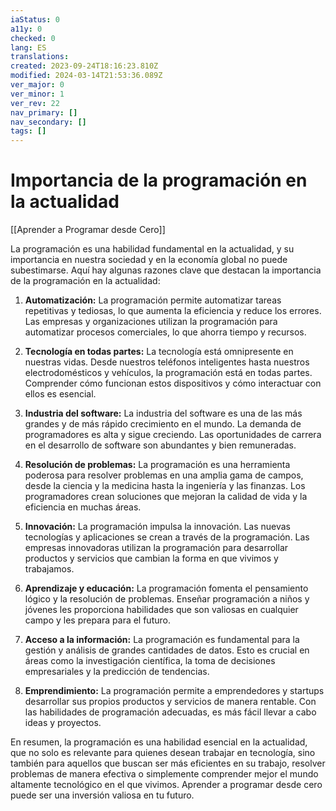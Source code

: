 ```yaml
---
iaStatus: 0
a11y: 0
checked: 0
lang: ES
translations: 
created: 2023-09-24T18:16:23.810Z
modified: 2024-03-14T21:53:36.089Z
ver_major: 0
ver_minor: 1
ver_rev: 22
nav_primary: []
nav_secondary: []
tags: []
---
```

# Importancia de la programación en la actualidad

[[Aprender a Programar desde Cero]]

La programación es una habilidad fundamental en la actualidad, y su importancia en nuestra sociedad y en la economía global no puede subestimarse. Aquí hay algunas razones clave que destacan la importancia de la programación en la actualidad:

1. **Automatización:** La programación permite automatizar tareas repetitivas y tediosas, lo que aumenta la eficiencia y reduce los errores. Las empresas y organizaciones utilizan la programación para automatizar procesos comerciales, lo que ahorra tiempo y recursos.
    
2. **Tecnología en todas partes:** La tecnología está omnipresente en nuestras vidas. Desde nuestros teléfonos inteligentes hasta nuestros electrodomésticos y vehículos, la programación está en todas partes. Comprender cómo funcionan estos dispositivos y cómo interactuar con ellos es esencial.
    
3. **Industria del software:** La industria del software es una de las más grandes y de más rápido crecimiento en el mundo. La demanda de programadores es alta y sigue creciendo. Las oportunidades de carrera en el desarrollo de software son abundantes y bien remuneradas.
    
4. **Resolución de problemas:** La programación es una herramienta poderosa para resolver problemas en una amplia gama de campos, desde la ciencia y la medicina hasta la ingeniería y las finanzas. Los programadores crean soluciones que mejoran la calidad de vida y la eficiencia en muchas áreas.
    
5. **Innovación:** La programación impulsa la innovación. Las nuevas tecnologías y aplicaciones se crean a través de la programación. Las empresas innovadoras utilizan la programación para desarrollar productos y servicios que cambian la forma en que vivimos y trabajamos.
    
6. **Aprendizaje y educación:** La programación fomenta el pensamiento lógico y la resolución de problemas. Enseñar programación a niños y jóvenes les proporciona habilidades que son valiosas en cualquier campo y les prepara para el futuro.
    
7. **Acceso a la información:** La programación es fundamental para la gestión y análisis de grandes cantidades de datos. Esto es crucial en áreas como la investigación científica, la toma de decisiones empresariales y la predicción de tendencias.
    
8. **Emprendimiento:** La programación permite a emprendedores y startups desarrollar sus propios productos y servicios de manera rentable. Con las habilidades de programación adecuadas, es más fácil llevar a cabo ideas y proyectos.
    

En resumen, la programación es una habilidad esencial en la actualidad, que no solo es relevante para quienes desean trabajar en tecnología, sino también para aquellos que buscan ser más eficientes en su trabajo, resolver problemas de manera efectiva o simplemente comprender mejor el mundo altamente tecnológico en el que vivimos. Aprender a programar desde cero puede ser una inversión valiosa en tu futuro.
